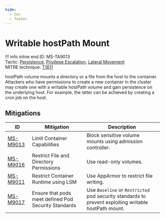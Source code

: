```yaml
---
hide:
  - toc
  - footer
---
```


# Writable hostPath Mount

!!! info inline end
    ID: MS-TA9013<br>
    Tactic: [Persistence](../tactics/Persistence/index.md), [Privilege Escalation](../tactics/PrivilegeEscalation/index.md), [Lateral Movement](../tactics/LateralMovement/index.md) <br>
    MITRE technique: [T1611](https://attack.mitre.org/techniques/T1611/)

hostPath volume mounts a directory or a file from the host to the container. Attackers who have permissions to create a new container in the cluster may create one with a writable hostPath volume and gain persistence on the underlying host. For example, the latter can be achieved by creating a cron job on the host.

## Mitigations

|ID|Mitigation|Description|
|--|----------|-----------|
|[MS-M9013](../mitigations/MS-M9013%20Limit%20Container%20Capabilities.md)|Limit Container Capabilities|Block sensitive volume mounts using admission controller.|
|[MS-M9016](../mitigations/MS-M9016%20Restrict%20File%20and%20Directory%20Permissions.md)|Restrict File and Directory Permissions|Use read-only volumes.|
|[MS-M9011](../mitigations/MS-M9011%20Restrict%20Container%20Runtime%20using%20LSM.md)|Restrict Container Runtime using LSM|Use AppArmor to restrict file writing.|
|[MS-M9017](../mitigations/MS-M9017%20Ensure%20that%20pods%20meet%20defined%20Pod%20Security%20Standards.md)|Ensure that pods meet defined Pod Security Standards|Use `Baseline` or `Restricted` pod security standards to prevent exploiting writable hostPath mount.|
